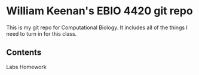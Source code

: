 ﻿# William Keenan's EBIO 4420 git repo
This is my git repo for Computational Biology. It includes all of the things I need to turn in for this class.
## Contents
Labs
Homework
